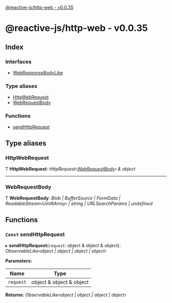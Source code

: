 [@reactive-js/http-web - v0.0.35](README.md)

# @reactive-js/http-web - v0.0.35

## Index

### Interfaces

* [WebResponseBodyLike](interfaces/webresponsebodylike.md)

### Type aliases

* [HttpWebRequest](README.md#httpwebrequest)
* [WebRequestBody](README.md#webrequestbody)

### Functions

* [sendHttpRequest](README.md#const-sendhttprequest)

## Type aliases

###  HttpWebRequest

Ƭ **HttpWebRequest**: *HttpRequest‹[WebRequestBody](README.md#webrequestbody)› & object*

___

###  WebRequestBody

Ƭ **WebRequestBody**: *Blob | BufferSource | FormData | ReadableStream‹Uint8Array› | string | URLSearchParams | undefined*

## Functions

### `Const` sendHttpRequest

▸ **sendHttpRequest**(`request`: object & object & object): *ObservableLike‹object | object | object | object›*

**Parameters:**

Name | Type |
------ | ------ |
`request` | object & object & object |

**Returns:** *ObservableLike‹object | object | object | object›*
